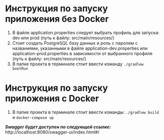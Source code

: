 # Инструкция по запуску приложения без Docker

1. В файле application.properties следует выбрать профиль для запуска: dev или prod (путь к файлу: src/main/resources/)
2. Стоит создать PostgreSQL базу данных и роль с паролем с названиями, указанными в файле application-dev.properties или application-prod.properties в зависимости от выбранного профиля (путь к файлу: src/main/resources/)
3. В папке проекта в терминале стоит ввести команду ````./gradlew bootRun````

# Инструкция по запуску приложения c Docker

1. В папке проекта в терминале стоит ввести команды: ````./gradlew build ```` и ````docker-compose up````

**_Swagger будет доступен по следующей ссылке:_** http://localhost:8080/swagger-ui/index.html#/

